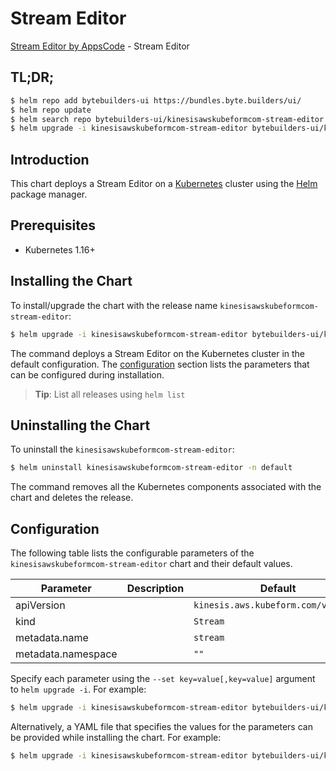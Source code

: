# Stream Editor

[Stream Editor by AppsCode](https://byte.builders) - Stream Editor

## TL;DR;

```bash
$ helm repo add bytebuilders-ui https://bundles.byte.builders/ui/
$ helm repo update
$ helm search repo bytebuilders-ui/kinesisawskubeformcom-stream-editor --version=v0.4.18
$ helm upgrade -i kinesisawskubeformcom-stream-editor bytebuilders-ui/kinesisawskubeformcom-stream-editor -n default --create-namespace --version=v0.4.18
```

## Introduction

This chart deploys a Stream Editor on a [Kubernetes](http://kubernetes.io) cluster using the [Helm](https://helm.sh) package manager.

## Prerequisites

- Kubernetes 1.16+

## Installing the Chart

To install/upgrade the chart with the release name `kinesisawskubeformcom-stream-editor`:

```bash
$ helm upgrade -i kinesisawskubeformcom-stream-editor bytebuilders-ui/kinesisawskubeformcom-stream-editor -n default --create-namespace --version=v0.4.18
```

The command deploys a Stream Editor on the Kubernetes cluster in the default configuration. The [configuration](#configuration) section lists the parameters that can be configured during installation.

> **Tip**: List all releases using `helm list`

## Uninstalling the Chart

To uninstall the `kinesisawskubeformcom-stream-editor`:

```bash
$ helm uninstall kinesisawskubeformcom-stream-editor -n default
```

The command removes all the Kubernetes components associated with the chart and deletes the release.

## Configuration

The following table lists the configurable parameters of the `kinesisawskubeformcom-stream-editor` chart and their default values.

|     Parameter      | Description |                    Default                     |
|--------------------|-------------|------------------------------------------------|
| apiVersion         |             | <code>kinesis.aws.kubeform.com/v1alpha1</code> |
| kind               |             | <code>Stream</code>                            |
| metadata.name      |             | <code>stream</code>                            |
| metadata.namespace |             | <code>""</code>                                |


Specify each parameter using the `--set key=value[,key=value]` argument to `helm upgrade -i`. For example:

```bash
$ helm upgrade -i kinesisawskubeformcom-stream-editor bytebuilders-ui/kinesisawskubeformcom-stream-editor -n default --create-namespace --version=v0.4.18 --set apiVersion=kinesis.aws.kubeform.com/v1alpha1
```

Alternatively, a YAML file that specifies the values for the parameters can be provided while
installing the chart. For example:

```bash
$ helm upgrade -i kinesisawskubeformcom-stream-editor bytebuilders-ui/kinesisawskubeformcom-stream-editor -n default --create-namespace --version=v0.4.18 --values values.yaml
```
